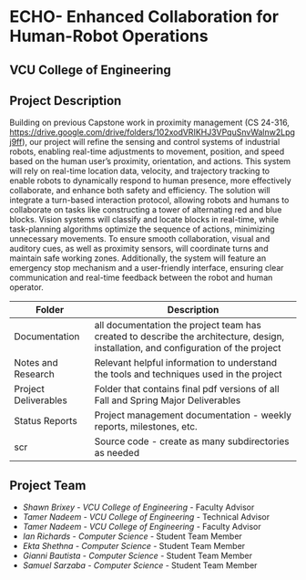 # ECHO- Enhanced Collaboration for Human-Robot Operations
## VCU College of Engineering
## Project Description
Building on previous Capstone work in proximity management (CS 24-316, https://drive.google.com/drive/folders/102xodVRIKHJ3VPquSnvWalnw2Lpgj9ff), our project will refine the sensing and control systems of industrial robots, enabling real-time adjustments to movement, position, and speed based on the human user’s proximity, orientation, and actions. This system will rely on real-time location data, velocity, and trajectory tracking to enable robots to dynamically respond to human presence, more effectively collaborate, and enhance both safety and efficiency. The solution will integrate a turn-based interaction protocol, allowing robots and humans to collaborate on tasks like constructing a tower of alternating red and blue blocks. Vision systems will classify and locate blocks in real-time, while task-planning algorithms optimize the sequence of actions, minimizing unnecessary movements. To ensure smooth collaboration, visual and auditory cues, as well as proximity sensors, will coordinate turns and maintain safe working zones. Additionally, the system will feature an emergency stop mechanism and a user-friendly interface, ensuring clear communication and real-time feedback between the robot and human operator.


| Folder | Description |
|---|---|
| Documentation |  all documentation the project team has created to describe the architecture, design, installation, and configuration of the project |
| Notes and Research | Relevant helpful information to understand the tools and techniques used in the project |
| Project Deliverables | Folder that contains final pdf versions of all Fall and Spring Major Deliverables |
| Status Reports | Project management documentation - weekly reports, milestones, etc. |
| scr | Source code - create as many subdirectories as needed |

## Project Team
- *Shawn Brixey*  - *VCU College of Engineering* - Faculty Advisor
- *Tamer Nadeem* - *VCU College of Engineering* - Technical Advisor
- *Tamer Nadeem* - *VCU College of Engineering* - Faculty Advisor
- *Ian Richards* - *Computer Science* - Student Team Member
- *Ekta Shethna* - *Computer Science* - Student Team Member
- *Gianni Bautista* - *Computer Science* - Student Team Member
- *Samuel Sarzaba* - *Computer Science* - Student Team Member
